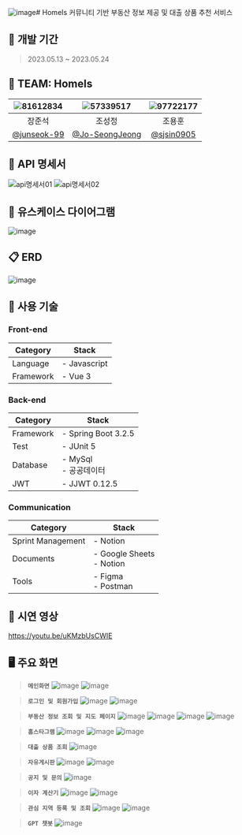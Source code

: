 ![image](https://github.com/HomeIs-ssafy/.github/assets/97722177/ff786926-f5d9-4add-9ded-f5efd34e0489)# HomeIs
커뮤니티 기반 부동산 정보 제공 및 대출 상품 추천 서비스


## 📆 개발 기간
> 2023.05.13 ~ 2023.05.24


## 👫 TEAM: HomeIs
|![81612834](https://github.com/sjsin0905/sjsin0905/assets/97722177/6246d59b-0561-4dce-8328-c09644af5fce)|![57339517](https://github.com/sjsin0905/sjsin0905/assets/97722177/87931d0c-68c2-4183-a7cf-8a3a17103ec2)|![97722177](https://github.com/sjsin0905/sjsin0905/assets/97722177/fe3c0a32-9153-4e1f-9bb8-521b53ad93cb)|
|:---:|:---:|:---:|
|장준석|조성정|조용훈|
|[@junseok-99](https://github.com/junseok-99)|[@Jo-SeongJeong](https://github.com/zosunny)|[@sjsin0905](https://github.com/sjsin0905)|


## 🌳 API 명세서
![api명세서01](https://github.com/sjsin0905/sjsin0905/assets/97722177/9d564254-e516-47e0-a603-8db6ac9f722e)
![api명세서02](https://github.com/sjsin0905/sjsin0905/assets/97722177/b1218ae5-3a86-4ade-83d9-40a7ce01df85)

## 🧍 유스케이스 다이어그램
![image](https://github.com/sjsin0905/sjsin0905/assets/97722177/066a1a9b-03cb-47ff-9e0c-132526d2879a)


## 📋 ERD
![image](https://github.com/sjsin0905/sjsin0905/assets/97722177/cc83ed16-67a4-40e2-abe4-e23a052fdfe6)

## 🔧 사용 기술

### Front-end
| Category          | Stack                                                                           |
| ----------------- | ------------------------------------------------------------------------------- |
| Language          | - Javascript                                                                    |
| Framework         | - Vue 3                                                                         |

### Back-end
| Category          | Stack                                                                           |
| ----------------- | ------------------------------------------------------------------------------- |
| Framework         | - Spring Boot 3.2.5                                                             |
| Test              | - JUnit 5                                                                       |
| Database          | - MySql <br> - 공공데이터                                                        |
| JWT               | - JJWT 0.12.5                                                                   |

### Communication
| Category          | Stack                                                                           |
| ----------------- | ------------------------------------------------------------------------------- |
| Sprint Management | - Notion                                                                        |
| Documents         | - Google Sheets <br>- Notion                                                    |
| Tools             | - Figma <br>- Postman                                                           |


## 🎥 시연 영상
https://youtu.be/uKMzbUsCWIE

## 🖥 주요 화면

> **`메인화면`**
![image](https://github.com/sjsin0905/sjsin0905/assets/97722177/a803c8eb-5d1c-454d-b7b9-c1aa541ba42b)
![image](https://github.com/sjsin0905/sjsin0905/assets/97722177/438dc463-54b0-4260-954b-7509e002ddec)

> **`로그인 및 회원가입`**
![image](https://github.com/sjsin0905/sjsin0905/assets/97722177/0cddd8e1-3d4b-42de-a244-2daec4b14fd4)
![image](https://github.com/sjsin0905/sjsin0905/assets/97722177/6cbd8460-83ba-4a17-abe8-e47a6df5148b)

> **`부동산 정보 조회 및 지도 페이지`**
![image](https://github.com/sjsin0905/sjsin0905/assets/97722177/ce1a6ed9-cedc-4ad7-8bfb-1410d0483b96)
![image](https://github.com/HomeIs-ssafy/.github/assets/97722177/19449419-c9b4-4367-af36-982fbd0d2621)
![image](https://github.com/HomeIs-ssafy/.github/assets/97722177/1af87103-bf40-4208-b78e-190ed448f248)
![image](https://github.com/HomeIs-ssafy/.github/assets/97722177/13234176-8669-4262-96c2-51cb4d196239)

> **`홈스타그램`**
![image](https://github.com/HomeIs-ssafy/.github/assets/97722177/0013a2e7-cead-4870-9c79-50ccaf0889e4)
![image](https://github.com/HomeIs-ssafy/.github/assets/97722177/f94477d7-8f22-4ad6-936a-39e07e8fefa7)
![image](https://github.com/HomeIs-ssafy/.github/assets/97722177/337a381c-ece4-45e4-b25a-ab6204676b9e)

> **`대출 상품 조회`**
![image](https://github.com/HomeIs-ssafy/.github/assets/97722177/ddebedb6-b41b-40f3-9200-edac1f0fbc62)


> **`자유게시판`**
![image](https://github.com/HomeIs-ssafy/.github/assets/97722177/e142a6b5-0e0a-43e4-8bb9-76d03e91c387)
![image](https://github.com/HomeIs-ssafy/.github/assets/97722177/1970c131-d7c6-4855-ae4b-31b49f8d2458)


> **`공지 및 문의`**
![image](https://github.com/HomeIs-ssafy/.github/assets/97722177/2d9e23b5-c511-4571-ac5e-3e0e05d4b8ae)


> **`이자 계산기`**
![image](https://github.com/HomeIs-ssafy/.github/assets/97722177/e034b990-cef2-4147-933f-a2bd3862bbab)
![image](https://github.com/HomeIs-ssafy/.github/assets/97722177/41c86646-5f0f-4fd0-b633-ecb39f64ec3f)

> **`관심 지역 등록 및 조회`**
![image](https://github.com/HomeIs-ssafy/.github/assets/97722177/30e5b1e0-7413-470c-9cc1-5cd2d56a46d3)
![image](https://github.com/HomeIs-ssafy/.github/assets/97722177/7303f64d-d24a-4b0d-b2cb-7bd686bd48cd)

> **`GPT 챗봇`**
![image](https://github.com/HomeIs-ssafy/.github/assets/97722177/05813b25-3133-4311-9820-11ca4521436f)

